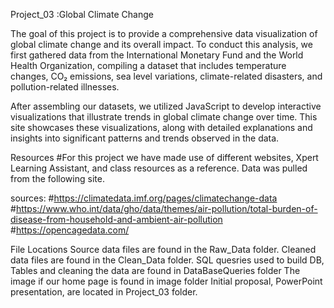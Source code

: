 Project_03 :Global Climate Change

The goal of this project is to provide a comprehensive data visualization of global climate change and its overall impact. To conduct this analysis, we first gathered data from the International Monetary Fund and the World Health Organization, compiling a dataset that includes temperature changes, CO₂ emissions, sea level variations, climate-related disasters, and pollution-related illnesses.

After assembling our datasets, we utilized JavaScript to develop interactive visualizations that illustrate trends in global climate change over time. This site showcases these visualizations, along with detailed explanations and insights into significant patterns and trends observed in the data.



Resources
#For this project we have made use of different websites, Xpert Learning Assistant, and class resources as a reference. Data was pulled from the following site.

sources:
#https://climatedata.imf.org/pages/climatechange-data
#https://www.who.int/data/gho/data/themes/air-pollution/total-burden-of-disease-from-household-and-ambient-air-pollution 
#https://opencagedata.com/



File Locations
Source data files are found in the Raw_Data folder.
Cleaned data files are found in the Clean_Data folder.
SQL quesries used to build DB, Tables and cleaning the data are found in DataBaseQueries folder
The image if our home page is found in image folder
Initial proposal, PowerPoint presentation, are located in Project_03 folder.

